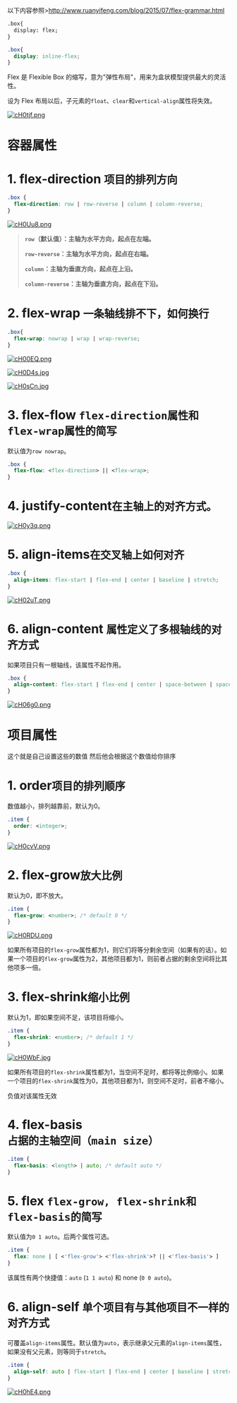 以下内容参照>http://www.ruanyifeng.com/blog/2015/07/flex-grammar.html
```html
.box{
  display: flex;
}
```

```css
.box{
  display: inline-flex;
}
```



Flex 是 Flexible Box 的缩写，意为"弹性布局"，用来为盒状模型提供最大的灵活性。

设为 Flex 布局以后，子元素的`float`、`clear`和`vertical-align`属性将失效。

[![cH0tjf.png](https://z3.ax1x.com/2021/04/20/cH0tjf.png)](https://imgtu.com/i/cH0tjf)

# 容器属性

# 1. **flex-direction**   `项目的排列方向`

```css
.box {
  flex-direction: row | row-reverse | column | column-reverse;
}
```

[![cH0Uu8.png](https://z3.ax1x.com/2021/04/20/cH0Uu8.png)](https://imgtu.com/i/cH0Uu8)

>**`row`（默认值）：主轴为水平方向，起点在左端。**
>
>**`row-reverse`：主轴为水平方向，起点在右端。**
>
>**`column`：主轴为垂直方向，起点在上沿。**
>
>**`column-reverse`：主轴为垂直方向，起点在下沿。**

# 2. **flex-wrap**  `一条轴线排不下，如何换行`

```css
.box{
  flex-wrap: nowrap | wrap | wrap-reverse;
}
```

[![cH00EQ.png](https://z3.ax1x.com/2021/04/20/cH00EQ.png)](https://imgtu.com/i/cH00EQ)

[![cH0D4s.jpg](https://z3.ax1x.com/2021/04/20/cH0D4s.jpg)](https://imgtu.com/i/cH0D4s)

[![cH0sCn.jpg](https://z3.ax1x.com/2021/04/20/cH0sCn.jpg)](https://imgtu.com/i/cH0sCn)

# 3. **flex-flow**  `flex-direction属性和flex-wrap属性的简写`

默认值为`row nowrap`。

```css
.box {
  flex-flow: <flex-direction> || <flex-wrap>;
}
```

# 4. **justify-content**`在主轴上的对齐方式。`

[![cH0y3q.png](https://z3.ax1x.com/2021/04/20/cH0y3q.png)](https://imgtu.com/i/cH0y3q)

# 5. **align-items**`在交叉轴上如何对齐`

```css
.box {
  align-items: flex-start | flex-end | center | baseline | stretch;
}
```

[![cH02uT.png](https://z3.ax1x.com/2021/04/20/cH02uT.png)](https://imgtu.com/i/cH02uT)

# 6. **align-content** `属性定义了多根轴线的对齐方式`

如果项目只有一根轴线，该属性不起作用。

```css
.box {
  align-content: flex-start | flex-end | center | space-between | space-around | stretch;
}
```

[![cH06g0.png](https://z3.ax1x.com/2021/04/20/cH06g0.png)](https://imgtu.com/i/cH06g0)

# 项目属性

这个就是自己设置这些的数值 然后他会根据这个数值给你排序

# 1. **order**`项目的排列顺序`

数值越小，排列越靠前，默认为0。

```css
.item {
  order: <integer>;
}
```

[![cH0cvV.png](https://z3.ax1x.com/2021/04/20/cH0cvV.png)](https://imgtu.com/i/cH0cvV)

# 2. **flex-grow**`放大比例`

默认为0，即不放大。

```css
.item {
  flex-grow: <number>; /* default 0 */
}
```

[![cH0RDU.png](https://z3.ax1x.com/2021/04/20/cH0RDU.png)](https://imgtu.com/i/cH0RDU)

如果所有项目的`flex-grow`属性都为1，则它们将等分剩余空间（如果有的话）。如果一个项目的`flex-grow`属性为2，其他项目都为1，则前者占据的剩余空间将比其他项多一倍。

# 3. **flex-shrink**`缩小比例`

默认为1，即如果空间不足，该项目将缩小。

```css
.item {
  flex-shrink: <number>; /* default 1 */
}
```

[![cH0WbF.jpg](https://z3.ax1x.com/2021/04/20/cH0WbF.jpg)](https://imgtu.com/i/cH0WbF)

如果所有项目的`flex-shrink`属性都为1，当空间不足时，都将等比例缩小。如果一个项目的`flex-shrink`属性为0，其他项目都为1，则空间不足时，前者不缩小。

负值对该属性无效

# 4. **flex-basis**`占据的主轴空间（main size）`

```css
.item {
  flex-basis: <length> | auto; /* default auto */
}
```

# 5. flex `flex-grow, flex-shrink和 flex-basis的简写`

默认值为`0 1 auto`。后两个属性可选。

```css
.item {
  flex: none | [ <'flex-grow'> <'flex-shrink'>? || <'flex-basis'> ]
}
```

该属性有两个快捷值：`auto` (`1 1 auto`) 和 none (`0 0 auto`)。

# 6. align-self `单个项目有与其他项目不一样的对齐方式`

可覆盖`align-items`属性。默认值为`auto`，表示继承父元素的`align-items`属性，如果没有父元素，则等同于`stretch`。

```css
.item {
  align-self: auto | flex-start | flex-end | center | baseline | stretch;
}
```

[![cH0hE4.png](https://z3.ax1x.com/2021/04/20/cH0hE4.png)](https://imgtu.com/i/cH0hE4)